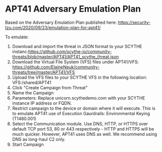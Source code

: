 # APT41 Adversary Emulation Plan

Based on the Adversary Emulation Plan published here: https://security-tzu.com/2020/09/23/emulation-plan-for-apt41/

To emulate:

1. Download and import the threat in JSON format to your SCYTHE instanc:https://github.com/scythe-io/community-threats/blob/master/APT41/APT41_scythe_threat.json
2. Download the Virtual File System (VFS) files under APT41/VFS: https://github.com/ElaineNeuk/community-threats/tree/master/APT41/VFS
3. Upload the VFS files to your SCYTHE VFS in the following location: VFS:/shared/APT41
4. Click "Create Campaign from Threat"
5. Name the Campaign
6. Parameters: Replace unicorn.scythedemo.com with your SCYTHE instance IP address or FQDN.
7. Restrict campaign to the device or domain where it will execute. This is to emulate APT41 use of Execution Gaurdrails: Environmental Keying (T1480.001)
8. Select the Communication module. Use DNS, HTTP, or HTTPS over default TCP port 53, 80 or 443 respectively - HTTP and HTTPS will be much quicker. However, APT41 uses DNS as well. We recommend using DNS as long-haul C2 only.
9. Start Campaign
